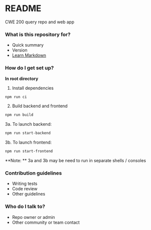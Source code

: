 # README #

CWE 200 query repo and web app

### What is this repository for? ###

* Quick summary
* Version
* [Learn Markdown](https://bitbucket.org/tutorials/markdowndemo)

### How do I get set up? ###

**In root directory**
1. Install dependencies
```bash 
npm run ci
```
2. Build backend and frontend
```bash
npm run build
```
3a. To launch backend:
```bash
npm run start-backend
```
3b. To launch frontend:
```bash
npm run start-frontend
```

**Note: ** 3a and 3b may be need to run in separate shells / consoles

### Contribution guidelines ###

* Writing tests
* Code review
* Other guidelines

### Who do I talk to? ###

* Repo owner or admin
* Other community or team contact